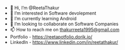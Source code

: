 - 👋 Hi, I’m @ReetaThakur
- 👀 I’m interested in Software devolepment
- 🌱 I’m currently learning Android
- 💞️ I’m looking to collaborate on Software Companies
- 📫 How to reach me on thakurreeta1995@gmail.com
- Portfolio - https://reetapotfolio.dorik.io/
- LinkedIn - https://www.linkedin.com/in/reetathakur/

<!---
ReetaThakur/ReetaThakur is a ✨ special ✨ repository because its `README.md` (this file) appears on your GitHub profile.
You can click the Preview link to take a look at your changes.
--->
